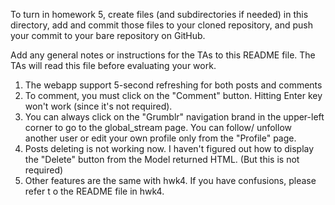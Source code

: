 To turn in homework 5, create files (and subdirectories if needed) in
this directory, add and commit those files to your cloned repository,
and push your commit to your bare repository on GitHub.

Add any general notes or instructions for the TAs to this README file.
The TAs will read this file before evaluating your work.

1. The webapp support 5-second refreshing for both posts and comments
2. To comment, you must click on the "Comment" button. Hitting Enter key won't work (since it's not required).
3. You can always click on the "Grumblr" navigation brand in the upper-left corner to go to the global_stream page. You can follow/ unfollow another user or edit your own profile only from the "Profile" page.
4. Posts deleting is not working now. I haven't figured out how to display the "Delete" button from the Model returned HTML. (But this is not required)
5. Other features are the same with hwk4. If you have confusions, please refer t
o the README file in hwk4.
